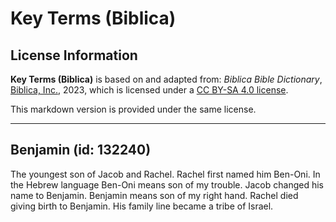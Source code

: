 # Key Terms (Biblica)

## License Information

**Key Terms (Biblica)** is based on and adapted from: _Biblica Bible Dictionary_, [Biblica, Inc.](https://www.biblica.com/), 2023, which is licensed under a [CC BY-SA 4.0 license](https://creativecommons.org/licenses/by-sa/4.0/legalcode.en).

This markdown version is provided under the same license.



--------------------------------

## Benjamin (id: 132240)

The youngest son of Jacob and Rachel. Rachel first named him Ben\-Oni. In the Hebrew language Ben\-Oni means son of my trouble. Jacob changed his name to Benjamin. Benjamin means son of my right hand. Rachel died giving birth to Benjamin. His family line became a tribe of Israel.


